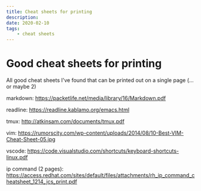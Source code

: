 ```yaml
---
title: Cheat sheets for printing
description:
date: 2020-02-10
tags:
    - cheat sheets
---
```


# Good cheat sheets for printing

All good cheat sheets I've found that can be printed out on a single page (... or maybe 2)

markdown: https://packetlife.net/media/library/16/Markdown.pdf

readline: https://readline.kablamo.org/emacs.html

tmux: http://atkinsam.com/documents/tmux.pdf

vim: https://rumorscity.com/wp-content/uploads/2014/08/10-Best-VIM-Cheat-Sheet-05.jpg

vscode: https://code.visualstudio.com/shortcuts/keyboard-shortcuts-linux.pdf

ip command (2 pages): https://access.redhat.com/sites/default/files/attachments/rh_ip_command_cheatsheet_1214_jcs_print.pdf